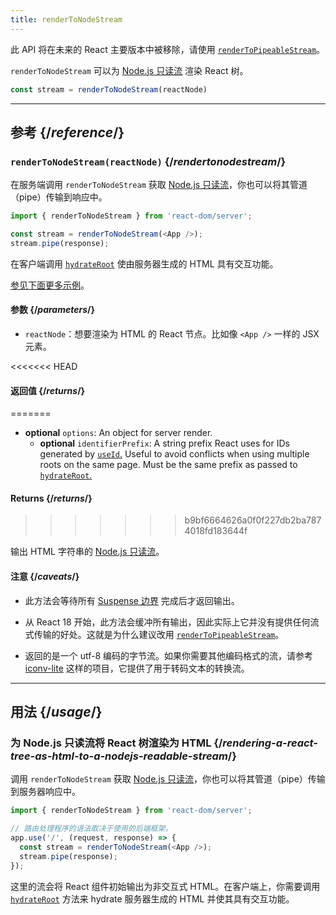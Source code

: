 ```yaml
---
title: renderToNodeStream
---
```


<Deprecated>

此 API 将在未来的 React 主要版本中被移除，请使用 [`renderToPipeableStream`](/reference/react-dom/server/renderToPipeableStream)。

</Deprecated>

<Intro>

`renderToNodeStream` 可以为 [Node.js 只读流](https://nodejs.org/api/stream.html#readable-streams) 渲染 React 树。

```js
const stream = renderToNodeStream(reactNode)
```

</Intro>

<InlineToc />

---

## 参考 {/*reference*/}

### `renderToNodeStream(reactNode)` {/*rendertonodestream*/}

在服务端调用 `renderToNodeStream` 获取 [Node.js 只读流](https://nodejs.org/api/stream.html#readable-streams)，你也可以将其管道（pipe）传输到响应中。

```js
import { renderToNodeStream } from 'react-dom/server';

const stream = renderToNodeStream(<App />);
stream.pipe(response);
```

在客户端调用 [`hydrateRoot`](/reference/react-dom/client/hydrateRoot) 使由服务器生成的 HTML 具有交互功能。

[参见下面更多示例](#usage)。

#### 参数 {/*parameters*/}

* `reactNode`：想要渲染为 HTML 的 React 节点。比如像 `<App />` 一样的 JSX 元素。

<<<<<<< HEAD
#### 返回值 {/*returns*/}
=======
* **optional** `options`: An object for server render.
  * **optional** `identifierPrefix`: A string prefix React uses for IDs generated by [`useId`.](/reference/react/useId) Useful to avoid conflicts when using multiple roots on the same page. Must be the same prefix as passed to [`hydrateRoot`.](/reference/react-dom/client/hydrateRoot#parameters)

#### Returns {/*returns*/}
>>>>>>> b9bf6664626a0f0f227db2ba7874018fd183644f

输出 HTML 字符串的 [Node.js 只读流](https://nodejs.org/api/stream.html#readable-streams)。

#### 注意 {/*caveats*/}

* 此方法会等待所有 [Suspense 边界](/reference/react/Suspense) 完成后才返回输出。

* 从 React 18 开始，此方法会缓冲所有输出，因此实际上它并没有提供任何流式传输的好处。这就是为什么建议改用 [`renderToPipeableStream`](/reference/react-dom/server/renderToPipeableStream)。

* 返回的是一个 utf-8 编码的字节流。如果你需要其他编码格式的流，请参考 [iconv-lite](https://www.npmjs.com/package/iconv-lite) 这样的项目，它提供了用于转码文本的转换流。

---

## 用法 {/*usage*/}

### 为 Node.js 只读流将 React 树渲染为 HTML {/*rendering-a-react-tree-as-html-to-a-nodejs-readable-stream*/}

调用 `renderToNodeStream` 获取 [Node.js 只读流](https://nodejs.org/api/stream.html#readable-streams)，你也可以将其管道（pipe）传输到服务器响应中。

```js {5-6}
import { renderToNodeStream } from 'react-dom/server';

// 路由处理程序的语法取决于使用的后端框架。
app.use('/', (request, response) => {
  const stream = renderToNodeStream(<App />);
  stream.pipe(response);
});
```

这里的流会将 React 组件初始输出为非交互式 HTML。在客户端上，你需要调用 [`hydrateRoot`](/reference/react-dom/client/hydrateRoot) 方法来 hydrate 服务器生成的 HTML 并使其具有交互功能。
